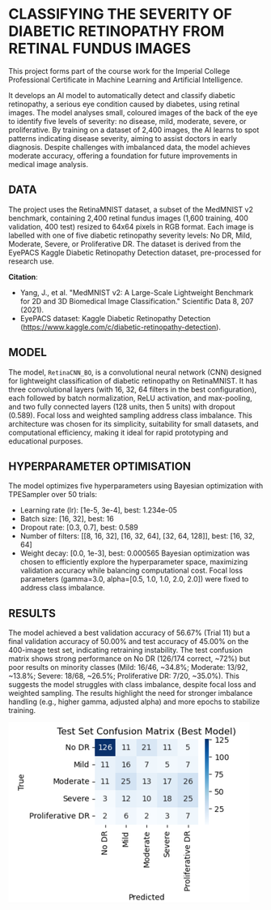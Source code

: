 # CLASSIFYING THE SEVERITY OF DIABETIC RETINOPATHY FROM RETINAL FUNDUS IMAGES 

This project forms part of the course work for the Imperial College Professional Certificate in Machine Learning and Artificial Intelligence.

It develops an AI model to automatically detect and classify diabetic retinopathy, a serious eye condition caused by diabetes, using retinal images. The model analyses small, coloured images of the back of the eye to identify five levels of severity: no disease, mild, moderate, severe, or proliferative. By training on a dataset of 2,400 images, the AI learns to spot patterns indicating disease severity, aiming to assist doctors in early diagnosis. Despite challenges with imbalanced data, the model achieves moderate accuracy, offering a foundation for future improvements in medical image analysis.

## DATA
The project uses the RetinaMNIST dataset, a subset of the MedMNIST v2 benchmark, containing 2,400 retinal fundus images (1,600 training, 400 validation, 400 test) resized to 64x64 pixels in RGB format. Each image is labelled with one of five diabetic retinopathy severity levels: No DR, Mild, Moderate, Severe, or Proliferative DR. The dataset is derived from the EyePACS Kaggle Diabetic Retinopathy Detection dataset, pre-processed for research use.

**Citation**:
- Yang, J., et al. "MedMNIST v2: A Large-Scale Lightweight Benchmark for 2D and 3D Biomedical Image Classification." Scientific Data 8, 207 (2021).
- EyePACS dataset: Kaggle Diabetic Retinopathy Detection (https://www.kaggle.com/c/diabetic-retinopathy-detection).

## MODEL
The model, `RetinaCNN_BO`, is a convolutional neural network (CNN) designed for lightweight classification of diabetic retinopathy on RetinaMNIST. It has three convolutional layers (with 16, 32, 64 filters in the best configuration), each followed by batch normalization, ReLU activation, and max-pooling, and two fully connected layers (128 units, then 5 units) with dropout (0.589). Focal loss and weighted sampling address class imbalance. This architecture was chosen for its simplicity, suitability for small datasets, and computational efficiency, making it ideal for rapid prototyping and educational purposes. 

## HYPERPARAMETER OPTIMISATION
The model optimizes five hyperparameters using Bayesian optimization with TPESampler over 50 trials:
- Learning rate (lr): [1e-5, 3e-4], best: 1.234e-05
- Batch size: [16, 32], best: 16
- Dropout rate: [0.3, 0.7], best: 0.589
- Number of filters: [[8, 16, 32], [16, 32, 64], [32, 64, 128]], best: [16, 32, 64]
- Weight decay: [0.0, 1e-3], best: 0.000565
Bayesian optimization was chosen to efficiently explore the hyperparameter space, maximizing validation accuracy while balancing computational cost. Focal loss parameters (gamma=3.0, alpha=[0.5, 1.0, 1.0, 2.0, 2.0]) were fixed to address class imbalance. 

## RESULTS
The model achieved a best validation accuracy of 56.67% (Trial 11) but a final validation accuracy of 50.00% and test accuracy of 45.00% on the 400-image test set, indicating retraining instability. The test confusion matrix shows strong performance on No DR (126/174 correct, ~72%) but poor results on minority classes (Mild: 16/46, ~34.8%; Moderate: 13/92, ~13.8%; Severe: 18/68, ~26.5%; Proliferative DR: 7/20, ~35.0%). This suggests the model struggles with class imbalance, despite focal loss and weighted sampling. The results highlight the need for stronger imbalance handling (e.g., higher gamma, adjusted alpha) and more epochs to stabilize training. 

![ConfustionMatrix](confusion_matrix.png)

